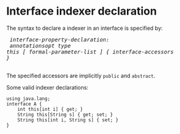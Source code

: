 # Interface indexer declaration #
The syntax to declare a indexer in an interface is specified by:
<em><pre>
interface-property-declaration:<br>
annotationsopt type *this* [ formal-parameter-list ] *{* interface-accessors *}*<br>
</pre></em>
The specified accessors are implicitly `public` and `abstract`.

Some valid indexer declarations:
```
using java.lang;
interface A {
    int this[int i] { get; }
    String this[String s] { get; set; }
    String this[int i, String s] { set; }
}
```